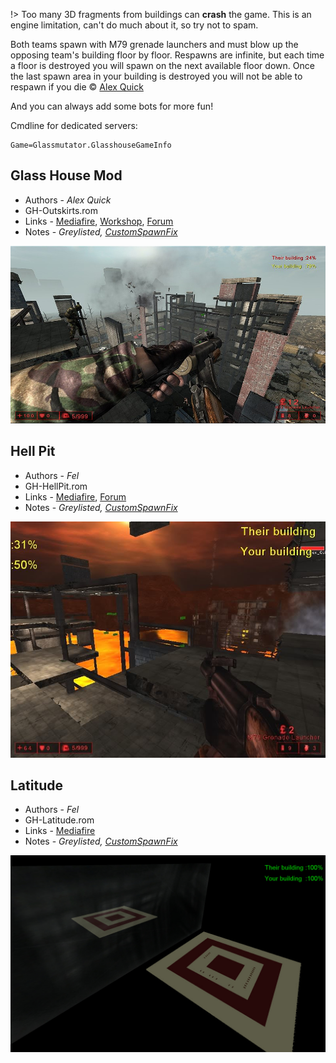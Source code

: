 [Alex Quick]: <https://steamcommunity.com/profiles/76561197968508560> 'KF_Alex'
[CustomSpawnFix]: <./README.md#Map-Packages> 'fixes zed classes in old maps scripted triggers'

!> Too many 3D fragments from buildings can **crash** the game. This is an engine limitation, can't do much about it, so try not to spam.

Both teams spawn with M79 grenade launchers and must blow up the opposing team's building floor by floor. Respawns are infinite, but each time a floor is destroyed you will spawn on the next available floor down. Once the last spawn area in your building is destroyed you will not be able to respawn if you die © [Alex Quick]

And you can always add some bots for more fun!

Cmdline for dedicated servers:

```clike
Game=Glassmutator.GlasshouseGameInfo
```

## Glass House Mod

* Authors - *Alex Quick*
* GH-Outskirts.rom
* Links - [Mediafire](<https://www.mediafire.com/file/v1k9peeo2ukq4ww/GH-Outskirts.zip/file>), [Workshop](<https://steamcommunity.com/sharedfiles/filedetails/?id=98035013>), [Forum](<https://forums.tripwireinteractive.com/index.php?threads/outskirts.79224/>)
* Notes - *Greylisted, [CustomSpawnFix]*

![IMG](./_images/gh_Outskirts.jpeg ':size=300')

## Hell Pit

* Authors - *Fel*
* GH-HellPit.rom
* Links - [Mediafire](<https://www.mediafire.com/file/7jddsmv7t11g6c1/GH-HellPit.zip/file>), [Forum](<https://forums.tripwireinteractive.com/index.php?threads/gh-hell-pit.79717/>)
* Notes - *Greylisted, [CustomSpawnFix]*

![IMG](./_images/gh_HellPit.jpeg ':size=300')

## Latitude

* Authors - *Fel*
* GH-Latitude.rom
* Links - [Mediafire](<https://www.mediafire.com/file/prf951dcnkml6bi/GH-Latitude.zip/file>)
* Notes - *Greylisted, [CustomSpawnFix]*

![IMG](./_images/gh_Latitude.jpeg ':size=300')
